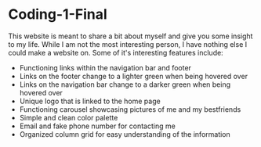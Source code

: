 # Coding-1-Final
This website is meant to share a bit about myself and give you some insight to my life. While I am not the most interesting person, I have nothing else I could make a website on.
Some of it's interesting features include:

<ul>
<li>Functioning links within the navigation bar and footer</li>
<li>Links on the footer change to a lighter green when being hovered over</li>
<li>Links on the navigation bar change to a darker green when being hovered over</li>
<li>Unique logo that is linked to the home page</li>
<li>Functioning carousel showcasing pictures of me and my bestfriends</li>
<li>Simple and clean color palette</li>
<li>Email and fake phone number for contacting me</li>
<li>Organized column grid for easy understanding of the information </li>
</ul>
